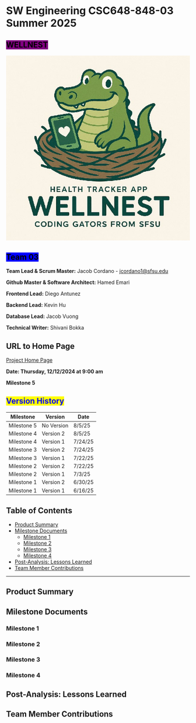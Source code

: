 # SW Engineering CSC648-848-03 Summer 2025

## &#x20;<mark style="background-color:purple;">WELLNEST</mark> &#x20;

!["A Habit Tracker for Gators"](files/WellNestMDimg.jpg)

## <mark style="background-color:blue;">Team 03</mark>&#x20;

**Team Lead & Scrum Master:** Jacob Cordano - [jcordano1@sfsu.edu](mailto:jcordano1@sfsu.edu)

**Github Master & Software Architect:** Hamed Emari

**Frontend Lead:** Diego Antunez

**Backend Lead:** Kevin Hu

**Database Lead:** Jacob Vuong

**Technical Writer:** Shivani Bokka

## URL to Home Page

[Project Home Page](http://ec2-3-147-96-129.us-east-2.compute.amazonaws.com/)

**Date: Thursday, 12/12/2024 at 9:00 am**

**Milestone 5**

## <mark style="color:blue;">Version History</mark>

| Milestone   | Version    | Date    |
| ----------- | ---------  | ------- |
| Milestone 5 | No Version | 8/5/25  |
| Milestone 4 | Version 2  | 8/5/25  |
| Milestone 4 | Version 1  | 7/24/25 |
| Milestone 3 | Version 2  | 7/24/25 |
| Milestone 3 | Version 1  | 7/22/25 |
| Milestone 2 | Version 2  | 7/22/25 |
| Milestone 2 | Version 1  | 7/3/25  |
| Milestone 1 | Version 2  | 6/30/25 |
| Milestone 1 | Version 1  | 6/16/25 |

## Table of Contents

- [Product Summary](#product-summary)
- [Milestone Documents](#milestone-documents)
  - [Milestone 1](#milestone-1)
  - [Milestone 2](#milestone-2)
  - [Milestone 3](#milestone-3)
  - [Milestone 4](#milestone-4)
- [Post-Analysis: Lessons Learned](#post-analysis-lessons-learned)
- [Team Member Contributions](#team-member-contributions)

---

## Product Summary

## Milestone Documents

### Milestone 1

### Milestone 2

### Milestone 3

### Milestone 4

## Post-Analysis: Lessons Learned

## Team Member Contributions